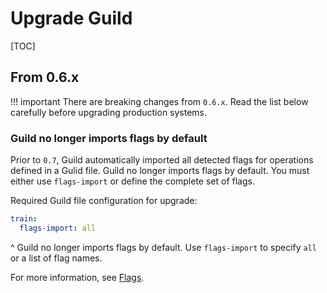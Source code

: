 # Upgrade Guild

[TOC]

## From 0.6.x

!!! important
    There are breaking changes from `0.6.x`. Read the list
    below carefully before upgrading production systems.

### Guild no longer imports flags by default

Prior to `0.7`, Guild automatically imported all detected flags for
operations defined in a Gulid file. Guild no longer imports flags by
default. You must either use `flags-import` or define the complete set
of flags.

Required Guild file configuration for upgrade:

``` yaml
train:
  flags-import: all
```

^ Guild no longer imports flags by default. Use `flags-import` to
specify `all` or a list of flag names.

For more information, see [Flags](/flags.md).
